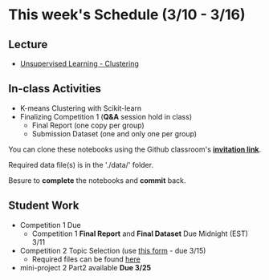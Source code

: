 # This week's Schedule (3/10 - 3/16)

## Lecture
+ [Unsupervised Learning - Clustering](https://docs.google.com/presentation/d/1hlhKA0fcVUojdC9dUw8tO-vhqbQOENGqwYuqr7Fa_jw/edit?usp=sharing)

## In-class Activities
+ K-means Clustering with Scikit-learn
+ Finalizing Competition 1 (__Q&A__ session hold in class)
  + Final Report (one copy per group)
  + Submission Dataset (one and only one per group)

You can clone these notebooks using the Github classroom's [__invitation link__](https://classroom.github.com/a/XdNbjh2c).

Required data file(s) is in the './data/' folder.

Besure to __complete__ the notebooks and __commit__ back.

## Student Work
+ Competition 1 Due
  + Competition 1 __Final Report__ and __Final Dataset__ Due Midnight (EST) 3/11
+ Competition 2 Topic Selection (use [this form](https://goo.gl/forms/XYey4DVjuZBVYeZ83) - due 3/15)
  + Required files can be found [here](https://github.com/DrJieTao/ba545-docs/tree/master/competition2)
+ mini-project 2 Part2 available __Due 3/25__

